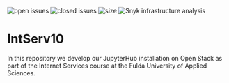 ![open issues](https://img.shields.io/github/issues-raw/Stinktopf/IntServ10?color=red) ![closed issues](https://img.shields.io/github/issues-closed-raw/Stinktopf/IntServ10?color=lime) ![size](https://img.shields.io/github/repo-size/Stinktopf/IntServ10?color=green&label=size) ![Snyk infrastructure analysis](https://github.com/Stinktopf/IntServ10/actions/workflows/snyk-infrastructure-analysis.yml/badge.svg)



# IntServ10
In this repository we develop our JupyterHub installation on Open Stack as part of the Internet Services course at the Fulda University of Applied Sciences.
